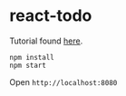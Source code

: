 # react-todo

Tutorial found [here](http://redux.js.org/docs/basics/ExampleTodoList.html).

```
npm install
npm start
```

Open `http://localhost:8080`
